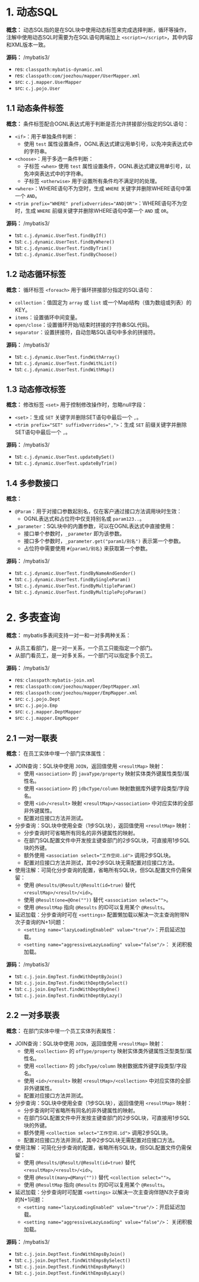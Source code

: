 # 1. 动态SQL

**概念：** 动态SQL指的是在SQL块中使用动态标签来完成选择判断，循环等操作，注解中使用动态SQL时需要为在SQL语句两端加上 `<script></script>`，其中内容和XML版本一致。

**源码：** /mybatis3/
- res: `classpath:mybatis-dynamic.xml`
- res: `classpath:com/joezhou/mapper/UserMapper.xml`
- src: `c.j.mapper.UserMapper`
- src: `c.j.pojo.User`

## 1.1 动态条件标签

**概念：** 条件标签配合OGNL表达式用于判断是否允许拼接部分指定的SQL语句：
- `<if>`：用于单独条件判断：
    - 使用 `test` 属性设置条件，OGNL表达式建议用单引号，以免冲突表达式中的字符串。
- `<choose>`：用于多选一条件判断：
    - 子标签 `<when>` 使用 `test` 属性设置条件，OGNL表达式建议用单引号，以免冲突表达式中的字符串。
    - 子标签 `<otherwise>` 用于设置所有条件均不满足时的处理。
- `<where>`：WHERE语句不为空时，生成 `WHERE` 关键字并删除WHERE语句中第一个 `AND`。 
- `<trim prefix="WHERE" prefixOverrides="AND|OR">`：WHERE语句不为空时，生成 `WHERE` 前缀关键字并删除WHERE语句中第一个 `AND` 或 `OR`。 

**源码：** /mybatis3/
- tst: `c.j.dynamic.UserTest.findByIf()`
- tst: `c.j.dynamic.UserTest.findByWhere()`
- tst: `c.j.dynamic.UserTest.findByTrim()`
- tst: `c.j.dynamic.UserTest.findByChoose()`

## 1.2 动态循环标签

**概念：** 循环标签 `<foreach>` 用于循环拼接部分指定的SQL语句：
- `collection`：值固定为 `array` 或 `list` 或一个Map结构（值为数组或列表）的KEY。
- `items`：设置循环中间变量。
- `open/close`：设置循环开始/结束时拼接的字符串SQL代码。
- `separator`：设置拼接符，自动忽略SQL语句中多余的拼接符。

**源码：** /mybatis3/
- tst: `c.j.dynamic.UserTest.findWithArray()`
- tst: `c.j.dynamic.UserTest.findWithList()`
- tst: `c.j.dynamic.UserTest.findWithMap()`

## 1.3 动态修改标签

**概念：** 修改标签 `<set>` 用于控制修改操作时，忽略null字段：
- `<set>`：生成 `SET` 关键字并删除SET语句中最后一个 `,`。 
- `<trim prefix="SET" suffixOverrides=",">`：生成 `SET` 前缀关键字并删除SET语句中最后一个 `,`。

**源码：** /mybatis3/
- tst: `c.j.dynamic.UserTest.updateBySet()`
- tst: `c.j.dynamic.UserTest.updateByTrim()`

## 1.4 多参数接口

**概念：** 
- `@Param`：用于对接口参数起别名，仅在客户通过接口方法调用块时生效：
    - OGNL表达式和占位符中仅支持别名或 `param123..`。
- `_parameter`：SQL块中的内置参数，可以在OGNL表达式中直接使用：
    - 接口单个参数时，`_parameter` 即为该参数。
    - 接口多个参数时，`_parameter.get("param1/别名")` 表示第一个参数。
    - 占位符中需要使用 `#{param1/别名}` 来获取第一个参数。

**源码：** /mybatis3/
- tst: `c.j.dynamic.UserTest.findByNameAndGender()`
- tst: `c.j.dynamic.UserTest.findBySingleParam()`
- tst: `c.j.dynamic.UserTest.findByMultipleParam()`
- tst: `c.j.dynamic.UserTest.findByMultiplePojoParam()`

# 2. 多表查询

**概念：** mybatis多表间支持一对一和一对多两种关系：
- 从员工看部门，是一对一关系，一个员工只能指定一个部门。
- 从部门看员工，是一对多关系，一个部门可以指定多个员工。

**源码：** /mybatis3/
- res: `classpath:mybatis-join.xml`
- res: `classpath:com/joezhou/mapper/DeptMapper.xml`
- res: `classpath:com/joezhou/mapper/EmpMapper.xml`
- src: `c.j.pojo.Dept`
- src: `c.j.pojo.Emp`
- src: `c.j.mapper.DeptMapper`
- src: `c.j.mapper.EmpMapper`

## 2.1 一对一联表

**概念：** 在员工实体中埋一个部门实体属性：
- JOIN查询：SQL块中使用 `JOIN`，返回值使用 `<resultMap>` 映射：
    - 使用 `<association>` 的 `javaType/property` 映射实体类外键属性类型/属性名。
    - 使用 `<association>` 的 `jdbcType/column` 映射数据库外键字段类型/字段名。
    - 使用 `<id>/<result>` 映射 `<resultMap>/<association>` 中对应实体的全部非外键属性。
    - 配置对应接口方法并测试。
- 分步查询：SQL块中使用全查（1步SQL块），返回值使用 `<resultMap>` 映射：
    - 分步查询时可省略所有同名的非外键属性的映射。
    - 在部门SQL配置文件中开发按主键查部门的2步SQL块，可直接用1步SQL块的外键。
    - 额外使用 `<association select="工作空间.id">` 调用2步SQL块。
    - 配置对应接口方法并测试，其中2步SQL块无需配置对应接口方法。
- 使用注解：可简化分步查询的配置，省略所有SQL块，但SQL配置文件仍需保留：
    - 使用 `@Results/@Result/@Result(id=true)` 替代 `<resultMap>/<result>/<id>`。
    - 使用 `@Result(one=@One(""))` 替代 `<association select="">`。
    - 使用 `@ResultMap` 指向 `@Results` 的ID可以复用某个 `@Results`。
- 延迟加载：分步查询时可在 `<settings>` 配置懒加载以解决一次主查询附带N次子查询的N+1问题：  
    - `<setting name="lazyLoadingEnabled" value="true"/>`：开启延迟加载。
    - `<setting name="aggressiveLazyLoading" value="false"/>`： 关闭积极加载。

**源码：** /mybatis3/
- tst: `c.j.join.EmpTest.findWithDeptByJoin()`
- tst: `c.j.join.EmpTest.findWithDeptBySelect()`
- tst: `c.j.join.EmpTest.findWithDeptByOne()`
- tst: `c.j.join.EmpTest.findWithDeptByLazy()`

## 2.2 一对多联表

**概念：** 在部门实体中埋一个员工实体列表属性：
- JOIN查询：SQL块中使用 `JOIN`，返回值使用 `<resultMap>` 映射：
    - 使用 `<collection>` 的 `ofType/property` 映射实体类外键属性泛型类型/属性名。
    - 使用 `<collection>` 的 `jdbcType/column` 映射数据库外键字段类型/字段名。
    - 使用 `<id>/<result>` 映射 `<resultMap>/<collection>` 中对应实体的全部非外键属性。
    - 配置对应接口方法并测试。
- 分步查询：SQL块中使用全查（1步SQL块），返回值使用 `<resultMap>` 映射：
    - 分步查询时可省略所有同名的非外键属性的映射。
    - 在部门SQL配置文件中开发按主键查部门的2步SQL块，可直接用1步SQL块的外键。
    - 额外使用 `<collection select="工作空间.id">` 调用2步SQL块。
    - 配置对应接口方法并测试，其中2步SQL块无需配置对应接口方法。
- 使用注解：可简化分步查询的配置，省略所有SQL块，但SQL配置文件仍需保留：
    - 使用 `@Results/@Result/@Result(id=true)` 替代 `<resultMap>/<result>/<id>`。
    - 使用 `@Result(many=@Many(""))` 替代 `<collection select="">`。
    - 使用 `@ResultMap` 指向 `@Results` 的ID可以复用某个 `@Results`。
- 延迟加载：分步查询时可配置 `<settings>` 以解决一次主查询伴随N次子查询的N+1问题：  
    - `<setting name="lazyLoadingEnabled" value="true"/>`：开启延迟加载。
    - `<setting name="aggressiveLazyLoading" value="false"/>`： 关闭积极加载。

**源码：** /mybatis3/
- tst: `c.j.join.DeptTest.findWithEmpsByJoin()`
- tst: `c.j.join.DeptTest.findWithEmpsBySelect()`
- tst: `c.j.join.DeptTest.findWithEmpsByMany()`
- tst: `c.j.join.DeptTest.findWithEmpsByLazy()`